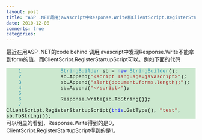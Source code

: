 ```yaml
---
layout: post
title: "ASP .NET调用javascript中Response.Write和ClientScript.RegisterStartupScript的区别"
date: 2010-12-08
comments: true
categories: 
---
```

最近在用ASP .NET的code behind 调用javascript中发现Response.Write不能拿到form的值，而ClientScript.RegisterStartupScript可以。例如下面的代码<br /><div style="font-family: Courier New; font-size: 10pt; color: black; background: none repeat scroll 0% 0% rgb(204, 232, 207);"> <p style="margin: 0px;"><span style="color: rgb(43, 145, 175);">&nbsp;&nbsp;&nbsp;&nbsp;1</span>&nbsp;&nbsp;&nbsp;&nbsp; &nbsp;&nbsp;&nbsp; &nbsp;&nbsp;&nbsp; <span style="color: rgb(43, 145, 175);">StringBuilder</span> sb = <span style="color: blue;">new</span> <span style="color: rgb(43, 145, 175);">StringBuilder</span>();</p> <p style="margin: 0px;"><span style="color: rgb(43, 145, 175);">&nbsp;&nbsp;&nbsp;&nbsp;2</span>&nbsp;&nbsp;&nbsp;&nbsp; &nbsp;&nbsp;&nbsp; &nbsp;&nbsp;&nbsp; sb.Append(<span style="color: rgb(163, 21, 21);">"&lt;script language=javascript&gt;"</span>);</p> <p style="margin: 0px;"><span style="color: rgb(43, 145, 175);">&nbsp;&nbsp;&nbsp;&nbsp;3</span>&nbsp;&nbsp;&nbsp;&nbsp; &nbsp;&nbsp;&nbsp; &nbsp;&nbsp;&nbsp; sb.Append(<span style="color: rgb(163, 21, 21);">"alert(document.forms.length);"</span>);</p> <p style="margin: 0px;"><span style="color: rgb(43, 145, 175);">&nbsp;&nbsp;&nbsp;&nbsp;4</span>&nbsp;&nbsp;&nbsp;&nbsp; &nbsp;&nbsp;&nbsp; &nbsp;&nbsp;&nbsp; sb.Append(<span style="color: rgb(163, 21, 21);">"&lt;/script&gt;"</span>);</p> <p style="margin: 0px;"><span style="color: rgb(43, 145, 175);">&nbsp;&nbsp;&nbsp;&nbsp;5</span>&nbsp;</p> <p style="margin: 0px;"><span style="color: rgb(43, 145, 175);">&nbsp;&nbsp;&nbsp;&nbsp;6</span>&nbsp;&nbsp;&nbsp;&nbsp; &nbsp;&nbsp;&nbsp; &nbsp;&nbsp;&nbsp; Response.Write(sb.ToString());</p> <p style="margin: 0px;"><span style="color: rgb(43, 145, 175);">&nbsp;&nbsp;&nbsp;&nbsp;7</span>&nbsp;&nbsp;&nbsp;&nbsp; &nbsp;&nbsp;&nbsp; &nbsp;&nbsp;&nbsp; ClientScript.RegisterStartupScript(<span style="color: blue;">this</span>.GetType(), <span style="color: rgb(163, 21, 21);">"test"</span>, sb.ToString());</p> </div>  可以明显的看到，Response.Write得到的是0，ClientScript.RegisterStartupScript得到的是1。<br /><br /><div class="zemanta-pixie"><img class="zemanta-pixie-img" alt="" src="http://img.zemanta.com/pixy.gif?x-id=b246d450-c052-8f30-9f20-51a59d3b2bd1" /></div>